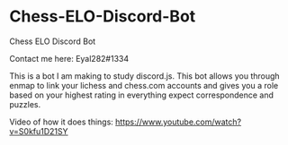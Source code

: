 
# Chess-ELO-Discord-Bot
Chess ELO Discord Bot

Contact me here: Eyal282#1334

This is a bot I am making to study discord.js. This bot allows you through enmap to link your lichess and chess.com accounts and gives you a role based on your highest rating in everything expect correspondence and puzzles.

Video of how it does things:
https://www.youtube.com/watch?v=S0kfu1D21SY

